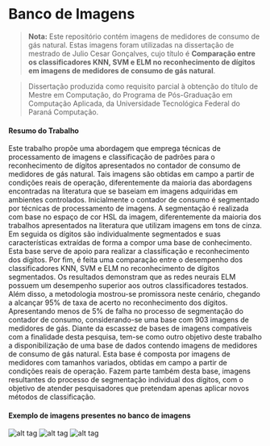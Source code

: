 Banco de Imagens
===============

>**Nota:**
Este repositório contém imagens de medidores de consumo de gás natural. Estas imagens foram utilizadas na dissertação de mestrado de Julio Cesar Gonçalves, cujo título é **Comparação entre os classificadores KNN, SVM e ELM no reconhecimento de dígitos em imagens de medidores de consumo de gás natural**.

>Dissertação produzida como requisito parcial à obtenção do título de Mestre em Computação, do Programa de Pós-Graduação em Computação Aplicada, da Universidade Tecnológica Federal do Paraná Computação.

#### <i class="icon-file"></i> Resumo do Trabalho
Este trabalho propõe uma abordagem que emprega técnicas de processamento de imagens e classificação de padrões para o reconhecimento de dígitos apresentados no contador de consumo de medidores de gás natural. Tais imagens são obtidas em campo a partir de condições reais de operação, diferentemente da maioria das abordagens encontradas na literatura que se baseiam em imagens adquiridas em ambientes controlados. Inicialmente o contador de consumo é segmentado por técnicas de processamento de imagens. A segmentação é realizada com base no espaço de cor HSL da imagem, diferentemente da maioria dos trabalhos apresentados na literatura que utilizam imagens em tons de cinza. Em seguida os dígitos são individualmente segmentados e suas características extraídas de forma a compor uma base de conhecimento. Esta base serve de apoio para realizar a classificação e reconhecimento dos dígitos. Por fim, é feita uma comparação entre o desempenho dos classificadores KNN, SVM e ELM no reconhecimento de dígitos segmentados. Os resultados demonstram que as redes neurais ELM possuem um desempenho superior aos outros classificadores testados. Além disso, a metodologia mostrou-se promissora neste cenário, chegando a alcançar 95% de taxa de acerto no reconhecimento dos dígitos. Apresentando menos de 5% de falha no processo de segmentação do contador de consumo, considerando-se uma base com 903 imagens de medidores de gás. Diante da escassez de bases de imagens compatíveis com a finalidade desta pesquisa, tem-se como outro objetivo deste trabalho a disponibilização de uma base de dados contendo imagens de medidores de consumo de gás natural. Esta base é composta por imagens de medidores com tamanhos variados, obtidas em campo a partir de condições reais de operação. Fazem parte também desta base, imagens resultantes do processo de segmentação individual dos dígitos, com o objetivo de atender pesquisadores que pretendam apenas aplicar novos métodos de classificação.

#### <i class="icon-file"></i> Exemplo de imagens presentes no banco de imagens
![alt tag](https://raw.githubusercontent.com/jcgcwb/gas-meter-ocr/master/exemplo1.jpg)
![alt tag](https://raw.githubusercontent.com/jcgcwb/gas-meter-ocr/master/exemplo2.jpg)
![alt tag](https://raw.githubusercontent.com/jcgcwb/gas-meter-ocr/master/exemplo3.jpg)
